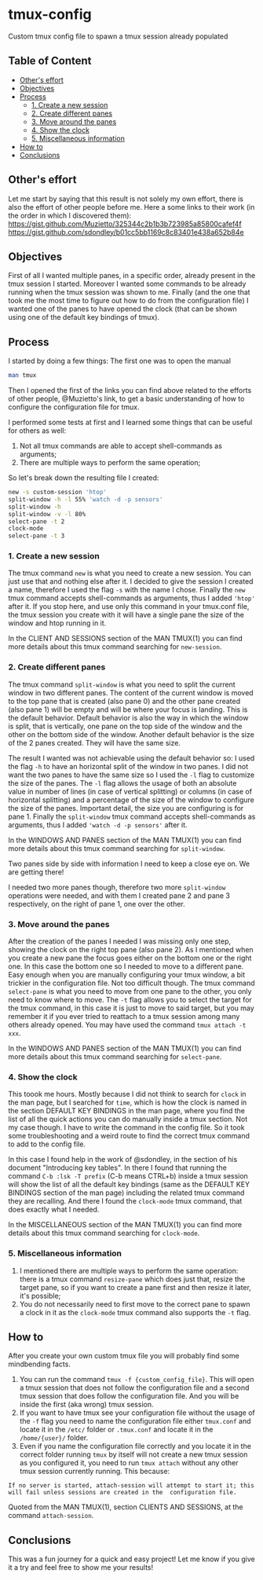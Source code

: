 # tmux-config
Custom tmux config file to spawn a tmux session already populated

## Table of Content

- [Other's effort](#others-effort)
- [Objectives](#objectives)
- [Process](#process)
  - [1. Create a new session](#create-session)
  - [2. Create different panes](#create-panes)
  - [3. Move around the panes](#move-panes)
  - [4. Show the clock](#show-clock)
  - [5. Miscellaneous information](#miscellaneous-information)
- [How to](#how-to)
- [Conclusions](#conclusions)

## Other's effort

Let me start by saying that this result is not solely my own effort, there is also the effort of other people before me.
Here a some links to their work (in the order in which I discovered them):
https://gist.github.com/Muzietto/325344c2b1b3b723985a85800cafef4f
https://gist.github.com/sdondley/b01cc5bb1169c8c83401e438a652b84e

## Objectives

First of all I wanted multiple panes, in a specific order, already present in the tmux session I started.
Moreover I wanted some commands to be already running when the tmux session was shown to me.
Finally (and the one that took me the most time to figure out how to do from the configuration file) I wanted one of the panes to have opened the clock (that can be shown using one of the default key bindings of tmux).

## Process

I started by doing a few things: The first one was to open the manual 

```bash
man tmux
```

Then I opened the first of the links you can find above related to the efforts of other people, @Muzietto's link, to get a basic understanding of how to configure the configuration file for tmux.

I performed some tests at first and I learned some things that can be useful for others as well:

1. Not all tmux commands are able to accept shell-commands as arguments;
2. There are multiple ways to perform the same operation;

So let's break down the resulting file I created:

```bash
new -s custom-session 'htop'
split-window -h -l 55% 'watch -d -p sensors'
split-window -h
split-window -v -l 80%
select-pane -t 2
clock-mode
select-pane -t 3
```

### 1. Create a new session

The tmux command ```new``` is what you need to create a new session. You can just use that and nothing else after it.
I decided to give the session I created a name, therefore I used the flag ```-s``` with the name I chose.
Finally the ```new``` tmux command accepts shell-commands as arguments, thus I added ```'htop'``` after it.
If you stop here, and use only this command in your tmux.conf file, the tmux session you create with it will have a single pane the size of the window and htop running in it.

In the CLIENT AND SESSIONS section of the MAN TMUX(1) you can find more details about this tmux command searching for ```new-session```.

### 2. Create different panes

The tmux command ```split-window``` is what you need to split the current window in two different panes.
The content of the current window is moved to the top pane that is created (also pane 0) and the other pane created (also pane 1) will be empty and will be where your focus is landing. This is the default behavior.
Default behavior is also the way in which the window is split, that is vertically, one pane on the top side of the window and the other on the bottom side of the window.
Another default behavior is the size of the 2 panes created. They will have the same size.

The result I wanted was not achievable using the default behavior so:
I used the flag ```-h``` to have an horizontal split of the window in two panes.
I did not want the two panes to have the same size so I used the ```-l``` flag to customize the size of the panes.
The ```-l``` flag allows the usage of both an absolute value in number of lines (in case of vertical splitting) or columns (in case of horizontal splitting) and a percentage of the size of the window to configure the size of the panes.
Important detail, the size you are configuring is for pane 1.
Finally the ```split-window``` tmux command accepts shell-commands as arguments, thus I added ```'watch -d -p sensors'``` after it.

In the WINDOWS AND PANES section of the MAN TMUX(1) you can find more details about this tmux command searching for ```split-window```.

Two panes side by side with information I need to keep a close eye on. We are getting there!

I needed two more panes though, therefore two more ```split-window``` operations were needed, and with them I created pane 2 and pane 3 respectively, on the right of pane 1, one over the other.

### 3. Move around the panes

After the creation of the panes I needed I was missing only one step, showing the clock on the right top pane (also pane 2).
As I mentioned when you create a new pane the focus goes either on the bottom one or the right one. In this case the bottom one so I needed to move to a different pane. Easy enough when you are manually configuring your tmux window, a bit trickier in the configuration file.
Not too difficult though.
The tmux command ```select-pane``` is what you need to move from one pane to the other, you only need to know where to move.
The ```-t``` flag allows you to select the target for the tmux command, in this case it is just to move to said target, but you may remember it if you ever tried to reattach to a tmux session among many others already opened. You may have used the command ```tmux attach -t xxx```.

In the WINDOWS AND PANES section of the MAN TMUX(1) you can find more details about this tmux command searching for ```select-pane```.

### 4. Show the clock

This toook me hours. Mostly because I did not think to search for ```clock``` in the man page, but I searched for ```time```, which is how the clock is named in the section DEFAULT KEY BINDINGS in the man page, where you find the list of all the quick actions you can do manually inside a tmux section.
Not my case though. I have to write the command in the config file.
So it took some troubleshooting and a weird route to find the correct tmux command to add to the config file.

In this case I found help in the work of @sdondley, in the section of his document "Introducing key tables".
In there I found that running the command ```C-b :lsk -T prefix``` (C-b means CTRL+b) inside a tmux session will show the list of all the default key bindings (same as the DEFAULT KEY BINDINGS section of the man page) including the related tmux command they are recalling.
And there I found the ```clock-mode``` tmux command, that does exactly what I needed.

In the MISCELLANEOUS section of the MAN TMUX(1) you can find more details about this tmux command searching for ```clock-mode```.

### 5. Miscellaneous information

1. I mentioned there are multiple ways to perform the same operation: there is a tmux command ```resize-pane``` which does just that, resize the target pane, so if you want to create a pane first and then resize it later, it's possible;
2. You do not necessarily need to first move to the correct pane to spawn a clock in it as the ```clock-mode``` tmux command also supports the ```-t``` flag.

## How to

After you create your own custom tmux file you will probably find some mindbending facts.

1. You can run the command ```tmux -f {custom_config_file}```. This will open a tmux session that does not follow the configuration file and a second tmux session that does follow the configuration file. And you will be inside the first (aka wrong) tmux session.
2. If you want to have tmux see your configuration file without the usage of the ```-f``` flag you need to name the configuration file either ```tmux.conf``` and locate it in the ```/etc/``` folder or ```.tmux.conf``` and locate it in the ```/home/{user}/``` folder.
3. Even if you name the configuration file correctly and you locate it in the correct folder running ```tmux``` by itself will not create a new tmux session as you configured it, you need to run ```tmux attach``` without any other tmux session currently running.
This because:

```If no server is started, attach-session will attempt to start it; this will fail unless sessions are created in the  configuration file.```

Quoted from the MAN TMUX(1), section CLIENTS AND SESSIONS, at the command ```attach-session```.

## Conclusions

This was a fun journey for a quick and easy project!
Let me know if you give it a try and feel free to show me your results!

